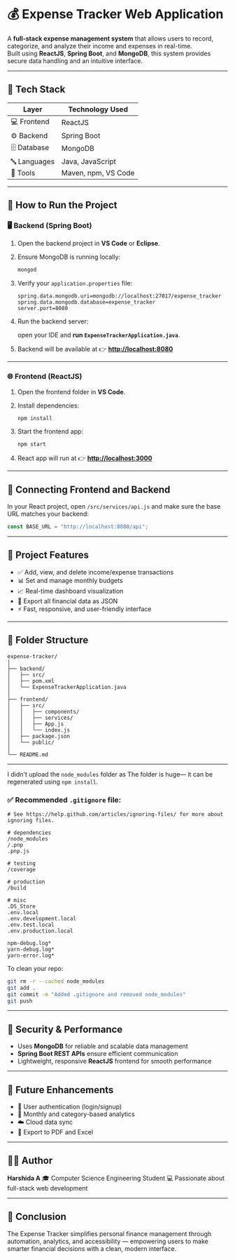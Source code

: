 

# 💰 Expense Tracker Web Application

A **full-stack expense management system** that allows users to record, categorize, and analyze their income and expenses in real-time.  
Built using **ReactJS**, **Spring Boot**, and **MongoDB**, this system provides secure data handling and an intuitive interface.

---

## 🧩 Tech Stack

| Layer | Technology Used |
|-------|-----------------|
| 💻 Frontend | ReactJS |
| ⚙️ Backend | Spring Boot |
| 🗄️ Database | MongoDB |
| 🔤 Languages | Java, JavaScript |
| 🧰 Tools | Maven, npm, VS Code |

---

## 🚀 How to Run the Project

### 🖥️ Backend (Spring Boot)

1. Open the backend project in **VS Code** or **Eclipse**.  
2. Ensure MongoDB is running locally:
   ```bash
   mongod
    ````

3. Verify your `application.properties` file:

   ```properties
   spring.data.mongodb.uri=mongodb://localhost:27017/expense_tracker
   spring.data.mongodb.database=expense_tracker
   server.port=8080
   ```
4. Run the backend server:

   open your IDE and **run `ExpenseTrackerApplication.java`**.

5. Backend will be available at 👉 **[http://localhost:8080](http://localhost:8080)**

---

### 🌐 Frontend (ReactJS)

1. Open the frontend folder in **VS Code**.
2. Install dependencies:

   ```bash
   npm install
   ```
3. Start the frontend app:

   ```bash
   npm start
   ```
4. React app will run at 👉 **[http://localhost:3000](http://localhost:3000)**

---

## 🔗 Connecting Frontend and Backend

In your React project, open
`/src/services/api.js`
and make sure the base URL matches your backend:

```javascript
const BASE_URL = "http://localhost:8080/api";
```

---

## 🧾 Project Features

* ✅ Add, view, and delete income/expense transactions
* 📊 Set and manage monthly budgets
* 📈 Real-time dashboard visualization
* 💾 Export all financial data as JSON
* ⚡ Fast, responsive, and user-friendly interface

---

## 🧱 Folder Structure

```
expense-tracker/
│
├── backend/
│   ├── src/
│   ├── pom.xml
│   └── ExpenseTrackerApplication.java
│
├── frontend/
│   ├── src/
│   │   ├── components/
│   │   ├── services/
│   │   ├── App.js
│   │   └── index.js
│   ├── package.json
│   └── public/
│
└── README.md

```

---


I didn't upload the `node_modules` folder as The folder is huge— it can be regenerated using `npm install`.

### ✅ Recommended `.gitignore` file:

```gitignore
# See https://help.github.com/articles/ignoring-files/ for more about ignoring files.

# dependencies
/node_modules
/.pnp
.pnp.js

# testing
/coverage

# production
/build

# misc
.DS_Store
.env.local
.env.development.local
.env.test.local
.env.production.local

npm-debug.log*
yarn-debug.log*
yarn-error.log*
```

To clean your repo:

```bash
git rm -r --cached node_modules
git add .
git commit -m "Added .gitignore and removed node_modules"
git push
```

---

## 🔐 Security & Performance

* Uses **MongoDB** for reliable and scalable data management
* **Spring Boot REST APIs** ensure efficient communication
* Lightweight, responsive **ReactJS** frontend for smooth performance

---

## 🌟 Future Enhancements

* 🔑 User authentication (login/signup)
* 📅 Monthly and category-based analytics
* ☁️ Cloud data sync
* 📄 Export to PDF and Excel

---

## 👩‍💻 Author

**Harshida A**
🎓 Computer Science Engineering Student
💻 Passionate about full-stack web development

---

## 🏁 Conclusion

The Expense Tracker simplifies personal finance management through automation, analytics, and accessibility — empowering users to make smarter financial decisions with a clean, modern interface.


